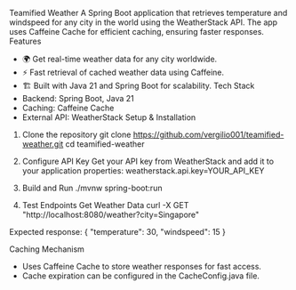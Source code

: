 Teamified Weather
A Spring Boot application that retrieves temperature and windspeed for any city in the world using the WeatherStack API. The app uses Caffeine Cache for efficient caching, ensuring faster responses.
Features
- 🌍 Get real-time weather data for any city worldwide.
- ⚡ Fast retrieval of cached weather data using Caffeine.
- 🏗 Built with Java 21 and Spring Boot for scalability.
Tech Stack
- Backend: Spring Boot, Java 21
- Caching: Caffeine Cache
- External API: WeatherStack
Setup & Installation
1. Clone the repository
git clone https://github.com/vergilio001/teamified-weather.git
cd teamified-weather


2. Configure API Key
Get your API key from WeatherStack and add it to your application properties:
weatherstack.api.key=YOUR_API_KEY


3. Build and Run
./mvnw spring-boot:run



4. Test Endpoints
Get Weather Data
curl -X GET "http://localhost:8080/weather?city=Singapore"


Expected response:
{
    "temperature": 30,
    "windspeed": 15
}


Caching Mechanism
- Uses Caffeine Cache to store weather responses for fast access.
- Cache expiration can be configured in the CacheConfig.java file.

